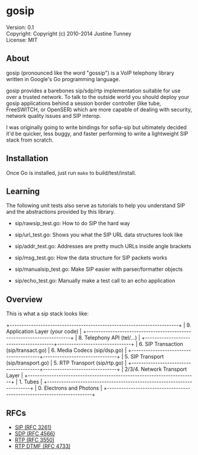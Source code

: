 # gosip

Version: 0.1  
Copyright: Copyright (c) 2010-2014 Justine Tunney  
License: MIT

## About

gosip (pronounced like the word "gossip") is a VoIP telephony library
written in Google's Go programming language.

gosip provides a barebones sip/sdp/rtp implementation suitable for use
over a trusted network.  To talk to the outside world you should
deploy your gosip applications behind a session border controller
(like tube, FreeSWITCH, or OpenSER) which are more capable of dealing
with security, network quality issues and SIP interop.

I was originally going to write bindings for sofia-sip but ultimately
decided it'd be quicker, less buggy, and faster performing to write a
lightweight SIP stack from scratch.

## Installation

Once Go is installed, just run ``make`` to build/test/install.

## Learning

The following unit tests also serve as tutorials to help you
understand SIP and the abstractions provided by this library.

- sip/rawsip_test.go: How to do SIP the hard way

- sip/url_test.go: Shows you what the SIP URL data structures look like

- sip/addr_test.go: Addresses are pretty much URLs inside angle brackets

- sip/msg_test.go: How the data structure for SIP packets works

- sip/manualsip_test.go: Make SIP easier with parser/formatter objects

- sip/echo_test.go: Manually make a test call to an echo application

## Overview

This is what a sip stack looks like:

   +-----------------------------------------------------------------------+
   |  9. Application Layer (your code)                                     |
   +-----------------------------------------------------------------------+
   |  8. Telephony API (tel/...)                                           |
   +---------------------------------------+-------------------------------+
   |  6. SIP Transaction (sip/transact.go) | 6. Media Codecs (sip/dsp.go)  |
   +---------------------------------------+-------------------------------+
   |  5. SIP Transport (sip/transport.go)  | 5. RTP Transport (sip/rtp.go) |
   +---------------------------------------+-------------------------------+
   |  2/3/4. Network Transport Layer                                       |
   +-----------------------------------------------------------------------+
   |  1. Tubes                                                             |
   +-----------------------------------------------------------------------+
   |  0. Electrons and Photons                                             |
   +-----------------------------------------------------------------------+

## RFCs

- [SIP (RFC 3261)](https://tools.ietf.org/html/rfc3261)
- [SDP (RFC 4566)](https://tools.ietf.org/html/rfc4566)
- [RTP (RFC 3550)](https://tools.ietf.org/html/rfc3550)
- [RTP DTMF (RFC 4733)](https://tools.ietf.org/html/rfc4733)
